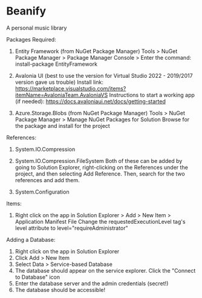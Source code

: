 # Beanify
A personal music library

Packages Required:
  1. Entity Framework (from NuGet Package Manager)
    Tools > NuGet Package Manager > Package Manager Console > 
    Enter the command: install-package EntityFramework
    
  2. Avalonia UI (best to use the version for Virtual Studio 2022 - 2019/2017 version gave us trouble)
    Install link: https://marketplace.visualstudio.com/items?itemName=AvaloniaTeam.AvaloniaVS
    Instructions to start a working app (if needed): https://docs.avaloniaui.net/docs/getting-started

  3. Azure.Storage.Blobs (from NuGet Package Manager)
    Tools > NuGet Package Manager > Manage NuGet Packages for Solution
    Browse for the package and install for the project
    
References: 
  1. System.IO.Compression
  2. System.IO.Compression.FileSystem
    Both of these can be added by going to Solution Explorer, right-clicking on the References under the project, and then selecting Add Reference.
    Then, search for the two references and add them.
    
   3. System.Configuration
    
Items:
  1. Right click on the app in Solution Explorer > Add > New Item > Application Manifest File
    Change the requestedExecutionLevel tag's level attribute to level="requireAdministrator"

Adding a Database:
  1. Right click on the app in Solution Explorer
  2. Click Add > New Item
  3. Select Data > Service-based Database
  4. The database should appear on the service explorer. Click the "Connect to Database" icon
  5. Enter the database server and the admin credentials (secret!)
  6. The database should be accessible!
